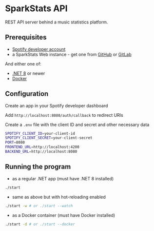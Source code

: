 # SparkStats API

REST API server behind a music statistics platform.

## Prerequisites

- [Spotify developer account](https://developer.spotify.com/)
- a SparkStats Web instance - get one from [GitHub](https://github.com/m1841/sparkstats-web) or [GitLab](https://gitlab.com/mihai_muresan/sparkstats-web)

And either one of:

- [.NET 8](https://dotnet.microsoft.com/en-us/download/dotnet/8.0) or newer
- [Docker](https://docs.docker.com/engine/install)

## Configuration

Create an app in your Spotify developer dashboard

Add `http://localhost:8080/auth/callback` to redirect URIs

Create a `.env` file with the client ID and secret and other necessary data

```bash
SPOTIFY_CLIENT_ID=your-client-id
SPOTIFY_CLIENT_SECRET=your-client-secret
PORT=8080
FRONTEND_URL=http://localhost:4200
BACKEND_URL=http://localhost:8080
```

## Running the program

- as a regular .NET app (must have .NET 8 installed)

```bash
./start
```

- same as above but with hot-reloading enabled

```bash
./start -w # or ./start --watch
```

- as a Docker container (must have Docker installed)

```bash
./start -d # or ./start --docker
```
